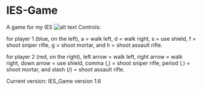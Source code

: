 # IES-Game
A game for my IES
![alt text](https://imgur.com/nufY4ar.png)
Controls:

for player 1 (blue, on the left), a = walk left, d = walk right, s = use shield, f = shoot sniper rifle, g = shoot mortar, and h = shoot assault rifle.

for player 2 (red, on the right), left arrow = walk left, right arrow = walk right, down arrow = use shield, comma (,) = shoot sniper rifle, period (.) = shoot mortar, and slash (/) = shoot assault rifle.

Current version: IES_Game version 1.6
